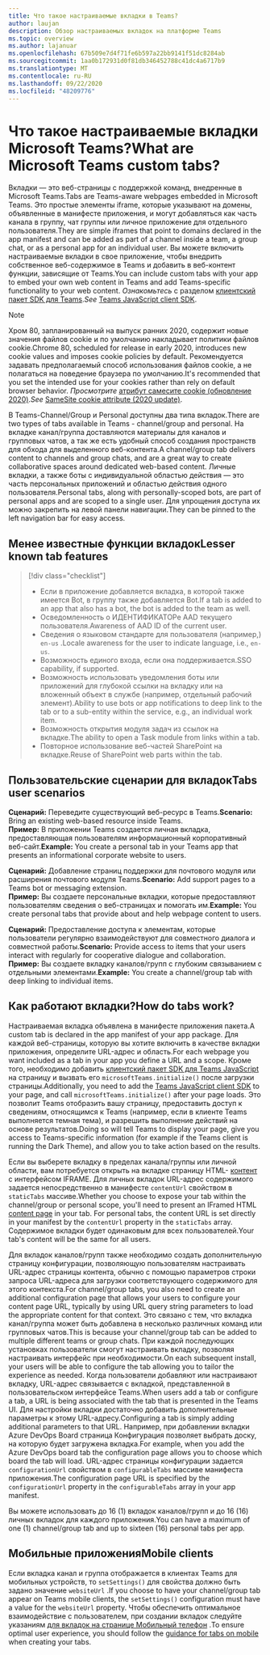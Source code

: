 ```yaml
---
title: Что такое настраиваемые вкладки в Teams?
author: laujan
description: Обзор настраиваемых вкладок на платформе Teams
ms.topic: overview
ms.author: lajanuar
ms.openlocfilehash: 67b509e7d4f71fe6b597a22bb9141f51dc8284ab
ms.sourcegitcommit: 1aa0b172931d0f81db346452788c41dc4a6717b9
ms.translationtype: MT
ms.contentlocale: ru-RU
ms.lasthandoff: 09/22/2020
ms.locfileid: "48209776"
---
```

# <a name="what-are-microsoft-teams-custom-tabs"></a><span data-ttu-id="c4f0b-103">Что такое настраиваемые вкладки Microsoft Teams?</span><span class="sxs-lookup"><span data-stu-id="c4f0b-103">What are Microsoft Teams custom tabs?</span></span>

<span data-ttu-id="c4f0b-104">Вкладки — это веб-страницы с поддержкой команд, внедренные в Microsoft Teams.</span><span class="sxs-lookup"><span data-stu-id="c4f0b-104">Tabs are Teams-aware webpages embedded in Microsoft Teams.</span></span> <span data-ttu-id="c4f0b-105">Это простые элементы iframe, которые указывают на домены, объявленные в манифесте приложения, и могут добавляться как часть канала в группу, чат группы или личное приложение для отдельного пользователя.</span><span class="sxs-lookup"><span data-stu-id="c4f0b-105">They are simple iframes that point to domains declared in the app manifest and can be added as part of a channel inside a team, a group chat, or as a personal app for an individual user.</span></span> <span data-ttu-id="c4f0b-106">Вы можете включить настраиваемые вкладки в свое приложение, чтобы внедрить собственное веб-содержимое в Teams и добавить в веб-контент функции, зависящие от Teams.</span><span class="sxs-lookup"><span data-stu-id="c4f0b-106">You can include custom tabs with your app to embed your own web content in Teams and add Teams-specific functionality to your web content.</span></span> <span data-ttu-id="c4f0b-107">*Ознакомьтесь* с разделом [клиентский пакет SDK для Teams](/javascript/api/overview/msteams-client).</span><span class="sxs-lookup"><span data-stu-id="c4f0b-107">*See* [Teams JavaScript client SDK](/javascript/api/overview/msteams-client).</span></span>

> [!NOTE]
> <span data-ttu-id="c4f0b-108">Хром 80, запланированный на выпуск ранних 2020, содержит новые значения файлов cookie и по умолчанию накладывает политики файлов cookie.</span><span class="sxs-lookup"><span data-stu-id="c4f0b-108">Chrome 80, scheduled for release in early 2020, introduces new cookie values and imposes cookie policies by default.</span></span> <span data-ttu-id="c4f0b-109">Рекомендуется задавать предполагаемый способ использования файлов cookie, а не полагаться на поведение браузера по умолчанию.</span><span class="sxs-lookup"><span data-stu-id="c4f0b-109">It's recommended that you set the intended use for your cookies rather than rely on default browser behavior.</span></span> <span data-ttu-id="c4f0b-110">*Просмотрите* [атрибут самесите cookie (обновление 2020)](../resources/samesite-cookie-update.md).</span><span class="sxs-lookup"><span data-stu-id="c4f0b-110">*See* [SameSite cookie attribute (2020 update)](../resources/samesite-cookie-update.md).</span></span>

<span data-ttu-id="c4f0b-111">В Teams-Channel/Group и Personal доступны два типа вкладок.</span><span class="sxs-lookup"><span data-stu-id="c4f0b-111">There are two types of tabs available in Teams - channel/group and personal.</span></span> <span data-ttu-id="c4f0b-112">На вкладке канал/группа доставляются материалы для каналов и групповых чатов, а так же есть удобный способ создания пространств для обхода для выделенного веб-контента.</span><span class="sxs-lookup"><span data-stu-id="c4f0b-112">A channel/group tab delivers content to channels and group chats, and are a great way to create collaborative spaces around dedicated web-based content.</span></span> <span data-ttu-id="c4f0b-113">Личные вкладки, а также боты с индивидуальной областью действия — это часть персональных приложений и областью действия одного пользователя.</span><span class="sxs-lookup"><span data-stu-id="c4f0b-113">Personal tabs, along with personally-scoped bots, are part of personal apps and are scoped to a single user.</span></span> <span data-ttu-id="c4f0b-114">Для упрощения доступа их можно закрепить на левой панели навигации.</span><span class="sxs-lookup"><span data-stu-id="c4f0b-114">They can be pinned to the left navigation bar for easy access.</span></span>

## <a name="lesser-known-tab-features"></a><span data-ttu-id="c4f0b-115">Менее известные функции вкладок</span><span class="sxs-lookup"><span data-stu-id="c4f0b-115">Lesser known tab features</span></span>

> [!div class="checklist"]
>
> * <span data-ttu-id="c4f0b-116">Если в приложение добавляется вкладка, в которой также имеется Bot, в группу также добавляется Bot.</span><span class="sxs-lookup"><span data-stu-id="c4f0b-116">If a tab is added to an app that also has a bot, the bot is added to the team as well.</span></span>
> * <span data-ttu-id="c4f0b-117">Осведомленность о ИДЕНТИФИКАТОРе AAD текущего пользователя.</span><span class="sxs-lookup"><span data-stu-id="c4f0b-117">Awareness of AAD ID of the current user.</span></span>
> * <span data-ttu-id="c4f0b-118">Сведения о языковом стандарте для пользователя (например,) `en-us` .</span><span class="sxs-lookup"><span data-stu-id="c4f0b-118">Locale awareness for the user to indicate language, i.e., `en-us`.</span></span> 
> * <span data-ttu-id="c4f0b-119">Возможность единого входа, если она поддерживается.</span><span class="sxs-lookup"><span data-stu-id="c4f0b-119">SSO capability, if supported.</span></span>
> * <span data-ttu-id="c4f0b-120">Возможность использовать уведомления боты или приложений для глубокой ссылки на вкладку или на вложенный объект в службе (например, отдельный рабочий элемент).</span><span class="sxs-lookup"><span data-stu-id="c4f0b-120">Ability to use bots or app notifications to deep link to the tab or to a sub-entity within the service, e.g., an individual work item.</span></span>
> * <span data-ttu-id="c4f0b-121">Возможность открытия модуля задач из ссылок на вкладке.</span><span class="sxs-lookup"><span data-stu-id="c4f0b-121">The ability to open a Task module from links within a tab.</span></span>
> * <span data-ttu-id="c4f0b-122">Повторное использование веб-частей SharePoint на вкладке.</span><span class="sxs-lookup"><span data-stu-id="c4f0b-122">Reuse of SharePoint web parts within the tab.</span></span>

## <a name="tabs-user-scenarios"></a><span data-ttu-id="c4f0b-123">Пользовательские сценарии для вкладок</span><span class="sxs-lookup"><span data-stu-id="c4f0b-123">Tabs user scenarios</span></span>

<span data-ttu-id="c4f0b-124">**Сценарий:** Переведите существующий веб-ресурс в Teams.</span><span class="sxs-lookup"><span data-stu-id="c4f0b-124">**Scenario:** Bring an existing web-based resource inside Teams.</span></span> \
<span data-ttu-id="c4f0b-125">**Пример:** В приложении Teams создается личная вкладка, предоставляющая пользователям информационный корпоративный веб-сайт.</span><span class="sxs-lookup"><span data-stu-id="c4f0b-125">**Example:** You create a personal tab in your Teams app that presents an informational corporate website to users.</span></span>

<span data-ttu-id="c4f0b-126">**Сценарий:** Добавление страниц поддержки для почтового модуля или расширения почтового модуля Teams.</span><span class="sxs-lookup"><span data-stu-id="c4f0b-126">**Scenario:** Add support pages to a Teams bot or messaging extension.</span></span> \
<span data-ttu-id="c4f0b-127">**Пример:** Вы создаете персональные вкладки, которые предоставляют пользователям сведения о веб-страницах и помогать им.</span><span class="sxs-lookup"><span data-stu-id="c4f0b-127">**Example:** You create personal tabs that provide about and help webpage content to users.</span></span>

<span data-ttu-id="c4f0b-128">**Сценарий:** Предоставление доступа к элементам, которые пользователи регулярно взаимодействуют для совместного диалога и совместной работы.</span><span class="sxs-lookup"><span data-stu-id="c4f0b-128">**Scenario:** Provide access to items that your users interact with regularly for cooperative dialogue and collaboration.</span></span> \
<span data-ttu-id="c4f0b-129">**Пример:** Вы создаете вкладку каналов/групп с глубоким связыванием с отдельными элементами.</span><span class="sxs-lookup"><span data-stu-id="c4f0b-129">**Example:** You create a channel/group tab with deep linking to individual items.</span></span>

## <a name="how-do-tabs-work"></a><span data-ttu-id="c4f0b-130">Как работают вкладки?</span><span class="sxs-lookup"><span data-stu-id="c4f0b-130">How do tabs work?</span></span>

<span data-ttu-id="c4f0b-131">Настраиваемая вкладка объявлена в манифесте приложения пакета.</span><span class="sxs-lookup"><span data-stu-id="c4f0b-131">A custom tab is declared in the app manifest of your app package.</span></span> <span data-ttu-id="c4f0b-132">Для каждой веб-страницы, которую вы хотите включить в качестве вкладки приложения, определите URL-адрес и область.</span><span class="sxs-lookup"><span data-stu-id="c4f0b-132">For each webpage you want included as a tab in your app you define a URL and a scope.</span></span> <span data-ttu-id="c4f0b-133">Кроме того, необходимо добавить [клиентский пакет SDK для Teams JavaScript](/javascript/api/overview/msteams-client) на страницу и вызвать его `microsoftTeams.initialize()` после загрузки страницы.</span><span class="sxs-lookup"><span data-stu-id="c4f0b-133">Additionally, you need to add the [Teams JavaScript client SDK](/javascript/api/overview/msteams-client) to your page, and call `microsoftTeams.initialize()` after your page loads.</span></span> <span data-ttu-id="c4f0b-134">Это позволит Teams отобразить вашу страницу, предоставить доступ к сведениям, относящимся к Teams (например, если в клиенте Teams выполняется темная тема), и разрешить выполнение действий на основе результатов.</span><span class="sxs-lookup"><span data-stu-id="c4f0b-134">Doing so will tell Teams to display your page, give you access to Teams-specific information (for example if the Teams client is running the Dark Theme), and allow you to take action based on the results.</span></span>

<span data-ttu-id="c4f0b-135">Если вы выберете вкладку в пределах канала/группы или личной области, вам потребуется открыть на вкладке страницу HTML- [контент](~/tabs/how-to/create-tab-pages/content-page.md) с интерфейсом IFRAME. Для личных вкладок URL-адрес содержимого задается непосредственно в манифесте `contentUrl` свойством в `staticTabs` массиве.</span><span class="sxs-lookup"><span data-stu-id="c4f0b-135">Whether you choose to expose your tab within the channel/group or personal scope, you'll need to present an IFramed HTML [content page](~/tabs/how-to/create-tab-pages/content-page.md) in your tab. For personal tabs, the content URL is set directly in your manifest by the `contentUrl` property in the `staticTabs` array.</span></span> <span data-ttu-id="c4f0b-136">Содержимое вкладки будет одинаковым для всех пользователей.</span><span class="sxs-lookup"><span data-stu-id="c4f0b-136">Your tab's content will be the same for all users.</span></span>

<span data-ttu-id="c4f0b-137">Для вкладок каналов/групп также необходимо создать дополнительную страницу конфигурации, позволяющую пользователям настраивать URL-адрес страницы контента, обычно с помощью параметров строки запроса URL-адреса для загрузки соответствующего содержимого для этого контекста.</span><span class="sxs-lookup"><span data-stu-id="c4f0b-137">For channel/group tabs, you also need to create an additional configuration page that allows your users to configure your content page URL, typically by using URL query string parameters to load the appropriate content for that context.</span></span> <span data-ttu-id="c4f0b-138">Это связано с тем, что вкладка канал/группа может быть добавлена в несколько различных команд или групповых чатов.</span><span class="sxs-lookup"><span data-stu-id="c4f0b-138">This is because your channel/group tab can be added to multiple different teams or group chats.</span></span> <span data-ttu-id="c4f0b-139">При каждой последующих установках пользователи смогут настраивать вкладку, позволяя настраивать интерфейс при необходимости.</span><span class="sxs-lookup"><span data-stu-id="c4f0b-139">On each subsequent install, your users will be able to configure the tab allowing you to tailor the experience as needed.</span></span> <span data-ttu-id="c4f0b-140">Когда пользователи добавляют или настраивают вкладку, URL-адрес связывается с вкладкой, представленной в пользовательском интерфейсе Teams.</span><span class="sxs-lookup"><span data-stu-id="c4f0b-140">When users add a tab or configure a tab, a URL is being associated with the tab that is presented in the Teams UI.</span></span> <span data-ttu-id="c4f0b-141">Для настройки вкладки достаточно добавить дополнительные параметры к этому URL-адресу.</span><span class="sxs-lookup"><span data-stu-id="c4f0b-141">Configuring a tab is simply adding additional parameters to that URL.</span></span> <span data-ttu-id="c4f0b-142">Например, при добавлении вкладки Azure DevOps Board страница Конфигурация позволяет выбрать доску, на которую будет загружена вкладка.</span><span class="sxs-lookup"><span data-stu-id="c4f0b-142">For example, when you add the Azure DevOps board tab the configuration page allows you to choose which board the tab will load.</span></span> <span data-ttu-id="c4f0b-143">URL-адрес страницы конфигурации задается  `configurationUrl` свойством в `configurableTabs` массиве манифеста приложения.</span><span class="sxs-lookup"><span data-stu-id="c4f0b-143">The configuration page URL is specified by the  `configurationUrl` property in the `configurableTabs` array in your app manifest.</span></span>

<span data-ttu-id="c4f0b-144">Вы можете использовать до 16 (1) вкладок каналов/групп и до 16 (16) личных вкладок для каждого приложения.</span><span class="sxs-lookup"><span data-stu-id="c4f0b-144">You can have a maximum of one (1) channel/group tab and up to sixteen (16) personal tabs per app.</span></span>

## <a name="mobile-clients"></a><span data-ttu-id="c4f0b-145">Мобильные приложения</span><span class="sxs-lookup"><span data-stu-id="c4f0b-145">Mobile clients</span></span>

<span data-ttu-id="c4f0b-146">Если вкладка канал и группа отображается в клиентах Teams для мобильных устройств, то `setSettings()` для свойства должно быть задано значение `websiteUrl` .</span><span class="sxs-lookup"><span data-stu-id="c4f0b-146">If you choose to have your channel/group tab appear on Teams mobile clients, the `setSettings()` configuration must have a value for the `websiteUrl` property.</span></span> <span data-ttu-id="c4f0b-147">Чтобы обеспечить оптимальное взаимодействие с пользователем, при создании вкладок следуйте указаниям [для вкладок на странице Мобильный телефон](~/tabs/design/tabs-mobile.md) .</span><span class="sxs-lookup"><span data-stu-id="c4f0b-147">To ensure optimal user experience, you should follow the [guidance for tabs on mobile](~/tabs/design/tabs-mobile.md) when creating your tabs.</span></span>
